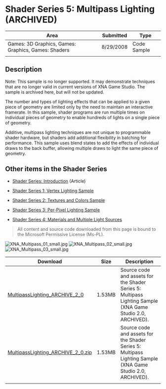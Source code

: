 # Shader Series 5: Multipass Lighting (ARCHIVED)

|Area|Submitted|Type|
|-|-|-|
Games: 3D Graphics, Games: Graphics, Games: Shaders|8/29/2008|Code Sample
||||

## Description

Note: This sample is no longer supported. It may demonstrate techniques that are no longer valid in current versions of XNA Game Studio. The sample is archived here, but will not be updated.

The number and types of lighting effects that can be applied to a given piece of geometry are limited only by the need to maintain an interactive framerate. In this sample, shader programs are run multiple times on individual pieces of geometry to enable hundreds of lights on a single piece of geometry.

Additive, multipass lighting techniques are not unique to programmable shader hardware, but shaders add additional flexibility in batching for performance. This sample uses blend states to add the effects of individual draws to the back buffer, allowing multiple draws to light the same piece of geometry.

## Other items in the Shader Series

* [Shader Series: Introduction](Shader-Series-Introduction) (Article)

* [Shader Series 1: Vertex Lighting Sample](Shader-Series-1-Vertex-Lighting)

* [Shader Series 2: Textures and Colors Sample](Shader-Series-2-Textures-and-Colors)

* [Shader Series 3: Per-Pixel Lighting Sample](Shader-Series-3-Per-Pixel-Lighting)

* [Shader Series 4: Materials and Multiple Light Sources](Shader-Series-4-Materials-and-Multiple-Light-Sources)

> All content and source code downloaded from this page is bound to the Microsoft Permissive License (Ms-PL).

![XNA_Multipass_01_small.jpg](https://github.com/simondarksidej/XNAGameStudio/blob/archive/Images/XNA_Multipass_01_small.jpg?raw=true)
![XNA_Multipass_02_small.jpg](https://github.com/simondarksidej/XNAGameStudio/blob/archive/Images/XNA_Multipass_02_small.jpg?raw=true)
![XNA_Multipass_03_small.jpg](https://github.com/simondarksidej/XNAGameStudio/blob/archive/Images/XNA_Multipass_03_small.jpg?raw=true)

Download | Size | Description
---|---|---|
[MultipassLighting_ARCHIVE_2_0](https://github.com/simondarksidej/XNAGameStudio/tree/archive/Samples/MultipassLighting_ARCHIVE_2_0) | 1.53MB | Source code and assets for the Shader Series 5: Multipass Lighting Sample (XNA Game Studio 2.0, ARCHIVED).
[MultipassLighting_ARCHIVE_2_0.zip](https://github.com/simondarksidej/XNAGameStudioZips/raw/zips/MultipassLighting_ARCHIVE_2_0.zip) | 1.53MB | Source code and assets for the Shader Series 5: Multipass Lighting Sample (XNA Game Studio 2.0, ARCHIVED).
||||
